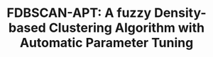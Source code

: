 ---
layout: page
sigla: WCCI2020
venue: World Congress on Computational Intelligence
title: "FDBSCAN-APT: A fuzzy Density-based Clustering Algorithm with Automatic Parameter Tuning"
data: 19-24 July 2020
img: /assets/img/wcci2020.png
importance: "2020-07-19"
location: <strike>Glasgow, United Kingdom</strike> (Virtual)
category: contributed talks
latitude: 43.722839
longitude: 10.401689
---